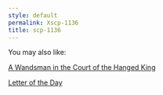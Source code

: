 ```yaml
---
style: default
permalink: Xscp-1136
title: scp-1136
---
```

You may also like:

[A Wandsman in the Court of the Hanged King](http://scp-wiki.net/a-wandsman-in-the-court-of-the-hanged-king)

[Letter of the Day](http://scp-wiki.net/letter-of-the-day)
